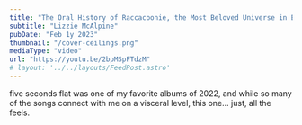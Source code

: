 ```yaml
---
title: "The Oral History of Raccacoonie, the Most Beloved Universe in Everything Everywhere All At Once"
subtitle: "Lizzie McAlpine"
pubDate: "Feb 1y 2023"
thumbnail: "/cover-ceilings.png"
mediaType: "video"
url: "https://youtu.be/2bpMSpFTdzM"
# layout: '../../layouts/FeedPost.astro'
---
```


five seconds flat was one of my favorite albums of 2022, and while so many of the songs connect with me on a visceral level, this one... just, all the feels. 